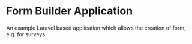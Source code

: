 # Form Builder Application
An example Laravel based application which allows the creation of form, e.g. for surveys